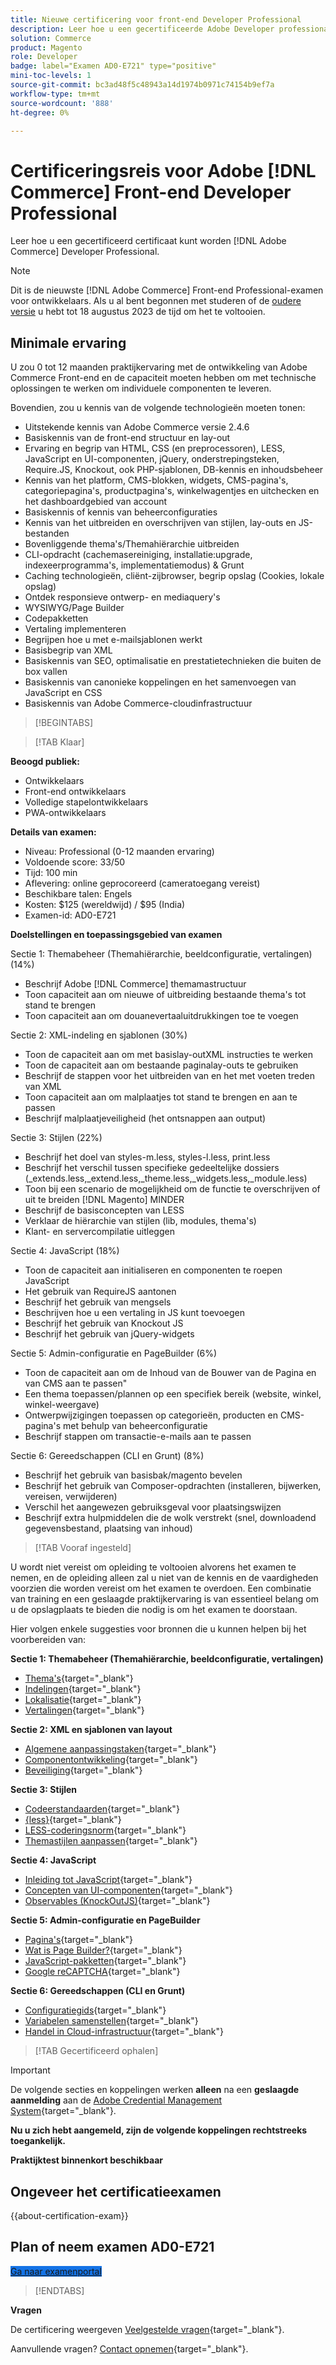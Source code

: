 ```yaml
---
title: Nieuwe certificering voor front-end Developer Professional
description: Leer hoe u een gecertificeerde Adobe Developer professional voor Adobe kunt worden [!DNL Commerce] .
solution: Commerce
product: Magento
role: Developer
badge: label="Examen AD0-E721" type="positive"
mini-toc-levels: 1
source-git-commit: bc3ad48f5c48943a14d1974b0971c74154b9ef7a
workflow-type: tm+mt
source-wordcount: '888'
ht-degree: 0%

---
```


# Certificeringsreis voor Adobe [!DNL Commerce] Front-end Developer Professional

Leer hoe u een gecertificeerd certificaat kunt worden [!DNL Adobe Commerce] Developer Professional.

>[!NOTE]
>
>Dit is de nieuwste [!DNL Adobe Commerce] Front-end Professional-examen voor ontwikkelaars. Als u al bent begonnen met studeren of de [oudere versie](ac-p-fedeveloper.md) u hebt tot 18 augustus 2023 de tijd om het te voltooien.

## Minimale ervaring

U zou 0 tot 12 maanden praktijkervaring met de ontwikkeling van Adobe Commerce Front-end en de capaciteit moeten hebben om met technische oplossingen te werken om individuele componenten te leveren.

Bovendien, zou u kennis van de volgende technologieën moeten tonen:

* Uitstekende kennis van Adobe Commerce versie 2.4.6
* Basiskennis van de front-end structuur en lay-out
* Ervaring en begrip van HTML, CSS (en preprocessoren), LESS, JavaScript en UI-componenten, jQuery, onderstrepingsteken, Require.JS, Knockout, ook PHP-sjablonen, DB-kennis en inhoudsbeheer
* Kennis van het platform, CMS-blokken, widgets, CMS-pagina&#39;s, categoriepagina&#39;s, productpagina&#39;s, winkelwagentjes en uitchecken en het dashboardgebied van account
* Basiskennis of kennis van beheerconfiguraties
* Kennis van het uitbreiden en overschrijven van stijlen, lay-outs en JS-bestanden
* Bovenliggende thema&#39;s/Themahiërarchie uitbreiden
* CLI-opdracht (cachemasereiniging, installatie:upgrade, indexeerprogramma&#39;s, implementatiemodus) &amp; Grunt
* Caching technologieën, cliënt-zijbrowser, begrip opslag (Cookies, lokale opslag)
* Ontdek responsieve ontwerp- en mediaquery&#39;s
* WYSIWYG/Page Builder
* Codepakketten
* Vertaling implementeren
* Begrijpen hoe u met e-mailsjablonen werkt
* Basisbegrip van XML
* Basiskennis van SEO, optimalisatie en prestatietechnieken die buiten de box vallen
* Basiskennis van canonieke koppelingen en het samenvoegen van JavaScript en CSS
* Basiskennis van Adobe Commerce-cloudinfrastructuur

>[!BEGINTABS]

>[!TAB Klaar]

**Beoogd publiek:**

* Ontwikkelaars
* Front-end ontwikkelaars
* Volledige stapelontwikkelaars
* PWA-ontwikkelaars

**Details van examen:**

* Niveau: Professional (0-12 maanden ervaring)
* Voldoende score: 33/50
* Tijd: 100 min
* Aflevering: online geprocoreerd (cameratoegang vereist)
* Beschikbare talen: Engels
* Kosten: $125 (wereldwijd) / $95 (India)
* Examen-id: AD0-E721

**Doelstellingen en toepassingsgebied van examen**

Sectie 1: Themabeheer (Themahiërarchie, beeldconfiguratie, vertalingen) (14%)

* Beschrijf Adobe [!DNL Commerce] themamastructuur
* Toon capaciteit aan om nieuwe of uitbreiding bestaande thema&#39;s tot stand te brengen
* Toon capaciteit aan om douanevertaaluitdrukkingen toe te voegen

Sectie 2: XML-indeling en sjablonen (30%)

* Toon de capaciteit aan om met basislay-outXML instructies te werken
* Toon de capaciteit aan om bestaande paginalay-outs te gebruiken
* Beschrijf de stappen voor het uitbreiden van en het met voeten treden van XML
* Toon capaciteit aan om malplaatjes tot stand te brengen en aan te passen
* Beschrijf malplaatjeveiligheid (het ontsnappen aan output)

Sectie 3: Stijlen (22%)

* Beschrijf het doel van styles-m.less, styles-l.less, print.less
* Beschrijf het verschil tussen specifieke gedeeltelijke dossiers (_extends.less,_extend.less,_theme.less,_widgets.less,_module.less)
* Toon bij een scenario de mogelijkheid om de functie te overschrijven of uit te breiden [!DNL Magento] MINDER
* Beschrijf de basisconcepten van LESS
* Verklaar de hiërarchie van stijlen (lib, modules, thema&#39;s)
* Klant- en servercompilatie uitleggen

Sectie 4: JavaScript (18%)

* Toon de capaciteit aan initialiseren en componenten te roepen JavaScript
* Het gebruik van RequireJS aantonen
* Beschrijf het gebruik van mengsels
* Beschrijven hoe u een vertaling in JS kunt toevoegen
* Beschrijf het gebruik van Knockout JS
* Beschrijf het gebruik van jQuery-widgets

Sectie 5: Admin-configuratie en PageBuilder (6%)

* Toon de capaciteit aan om de Inhoud van de Bouwer van de Pagina en van CMS aan te passen&quot;
* Een thema toepassen/plannen op een specifiek bereik (website, winkel, winkel-weergave)
* Ontwerpwijzigingen toepassen op categorieën, producten en CMS-pagina&#39;s met behulp van beheerconfiguratie
* Beschrijf stappen om transactie-e-mails aan te passen

Sectie 6: Gereedschappen (CLI en Grunt) (8%)

* Beschrijf het gebruik van basisbak/magento bevelen
* Beschrijf het gebruik van Composer-opdrachten (installeren, bijwerken, vereisen, verwijderen)
* Verschil het aangewezen gebruiksgeval voor plaatsingswijzen
* Beschrijf extra hulpmiddelen die de wolk verstrekt (snel, downloadend gegevensbestand, plaatsing van inhoud)

>[!TAB Vooraf ingesteld]

U wordt niet vereist om opleiding te voltooien alvorens het examen te nemen, en de opleiding alleen zal u niet van de kennis en de vaardigheden voorzien die worden vereist om het examen te overdoen. Een combinatie van training en een geslaagde praktijkervaring is van essentieel belang om u de opslagplaats te bieden die nodig is om het examen te doorstaan.

Hier volgen enkele suggesties voor bronnen die u kunnen helpen bij het voorbereiden van:

**Sectie 1: Themabeheer (Themahiërarchie, beeldconfiguratie, vertalingen)**

* [Thema&#39;s](https://devdocs.magento.com/guides/v2.4/frontend-dev-guide/themes/theme-overview.html){target="_blank"}
* [Indelingen](https://developer.adobe.com/commerce/frontend-core/guide/layouts/xml-manage/){target="_blank"}
* [Lokalisatie](https://experienceleague.adobe.com/docs/commerce-operations/configuration-guide/cli/localization.html){target="_blank"}
* [Vertalingen](https://devdocs.magento.com/guides/v2.4/frontend-dev-guide/translations/xlate.html){target="_blank"}

**Sectie 2: XML en sjablonen van layout**

* [Algemene aanpassingstaken](https://developer.adobe.com/commerce/frontend-core/guide/layouts/xml-manage/){target="_blank"}
* [Componentontwikkeling](https://developer.adobe.com/commerce/php/development/components/){target="_blank"}
* [Beveiliging](https://developer.adobe.com/commerce/php/development/security/){target="_blank"}

**Sectie 3: Stijlen**

* [Codeerstandaarden](https://developer.adobe.com/commerce/php/coding-standards/){target="_blank"}
* [{less}](https://lesscss.org/){target="_blank"}
* [LESS-coderingsnorm](https://developer.adobe.com/commerce/php/coding-standards/less/){target="_blank"}
* [Themastijlen aanpassen](https://developer.adobe.com/commerce/frontend-core/guide/css/quickstart/customize-styles/){target="_blank"}

**Sectie 4: JavaScript**

* [Inleiding tot JavaScript](https://developer.adobe.com/commerce/frontend-core/javascript/){target="_blank"}
* [Concepten van UI-componenten](https://developer.adobe.com/commerce/frontend-core/ui-components/concepts/){target="_blank"}
* [Observables (KnockOutJS)](https://knockoutjs.com/documentation/observables.html){target="_blank"}

**Sectie 5: Admin-configuratie en PageBuilder**

* [Pagina&#39;s](https://experienceleague.adobe.com/docs/commerce-admin/content-design/elements/pages/pages.html){target="_blank"}
* [Wat is Page Builder?](https://developer.adobe.com/commerce/frontend-core/page-builder/){target="_blank"}
* [JavaScript-pakketten](https://developer.adobe.com/commerce/frontend-core/guide/themes/js-bundling/){target="_blank"}
* [Google reCAPTCHA](https://experienceleague.adobe.com/docs/commerce-admin/systems/security/captcha/security-google-recaptcha.html){target="_blank"}

**Sectie 6: Gereedschappen (CLI en Grunt)**

* [Configuratiegids](https://experienceleague.adobe.com/docs/commerce-operations/configuration-guide/overview.html?lang=en){target="_blank"}
* [Variabelen samenstellen](https://experienceleague.adobe.com/docs/commerce-cloud-service/user-guide/configure/env/stage/variables-build.html?lang=en){target="_blank"}
* [Handel in Cloud-infrastructuur](https://experienceleague.adobe.com/docs/commerce-cloud-service/user-guide/overview.html?lang=en){target="_blank"}

>[!TAB Gecertificeerd ophalen]

>[!IMPORTANT]
>
>De volgende secties en koppelingen werken **alleen**  na een **geslaagde aanmelding** aan de [Adobe Credential Management System](https://www.certmetrics.com/adobe){target="_blank"}.


**Nu u zich hebt aangemeld, zijn de volgende koppelingen rechtstreeks toegankelijk.**

**Praktijktest binnenkort beschikbaar**

## Ongeveer het certificatieexamen

{{about-certification-exam}}

## Plan of neem examen AD0-E721

<a href="https://www.certmetrics.com/adobe/candidate/examity_sso.aspx?eid=AD0-E721" target="_blank" class="spectrum-Button spectrum-Button--fill spectrum-Button--accent spectrum-Button--sizeM is-margin-bottom-big-big at-element-click-tracking" style="background-color:#1473E6">

<span class="spectrum-Button-label has-no-wrap">
   Ga naar examenportal
</span>
</a>

>[!ENDTABS]

**Vragen**

De certificering weergeven [Veelgestelde vragen](https://experienceleague.adobe.com/docs/certification/certification/faq.html){target="_blank"}.

Aanvullende vragen? [Contact opnemen](mailto:certif@adobe.com){target="_blank"}.
